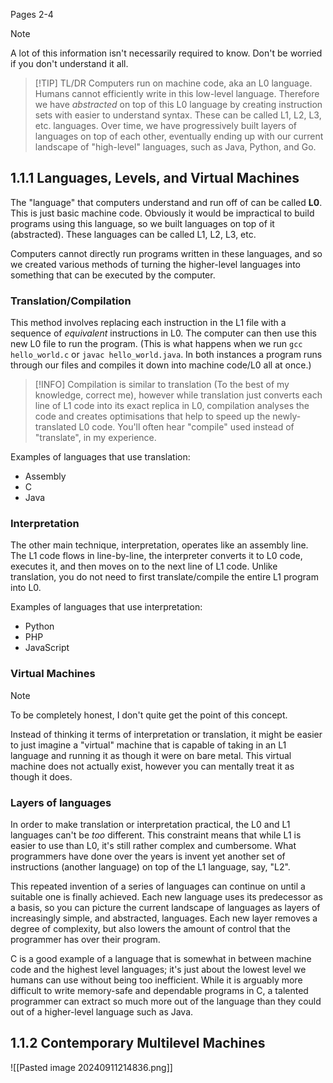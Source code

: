 Pages 2-4

> [!note] 
> A lot of this information isn't necessarily required to know. Don't be worried if you don't understand it all.

> [!TIP] TL/DR
> Computers run on machine code, aka an L0 language. Humans cannot efficiently write in this low-level language. Therefore we have *abstracted* on top of this L0 language by creating instruction sets with easier to understand syntax. These can be called L1, L2, L3, etc. languages. Over time, we have progressively built layers of languages on top of each other, eventually ending up with our current landscape of "high-level" languages, such as Java, Python, and Go.

## 1.1.1 Languages, Levels, and Virtual Machines
The "language" that computers understand and run off of can be called **L0**. This is just basic machine code. Obviously it would be impractical to build programs using this language, so we built languages on top of it (abstracted). These languages can be called L1, L2, L3, etc.

Computers cannot directly run programs written in these languages, and so we created various methods of turning the higher-level languages into something that can be executed by the computer.

### Translation/Compilation
This method involves replacing each instruction in the L1 file with a sequence of *equivalent* instructions in L0. The computer can then use this new L0 file to run the program. (This is what happens when we run `gcc hello_world.c` or `javac hello_world.java`. In both instances a program runs through our files and compiles it down into machine code/L0 all at once.)

> [!INFO]
> Compilation is similar to translation (To the best of my knowledge, correct me), however while translation just converts each line of L1 code into its exact replica in L0, compilation analyses the code and creates optimisations that help to speed up the newly-translated L0 code. You'll often hear "compile" used instead of "translate", in my experience.

Examples of languages that use translation:
- Assembly
- C
- Java

### Interpretation
The other main technique, interpretation, operates like an assembly line. The L1 code flows in line-by-line, the interpreter converts it to L0 code, executes it, and then moves on to the next line of L1 code. Unlike translation, you do not need to first translate/compile the entire L1 program into L0.

Examples of languages that use interpretation:
- Python
- PHP
- JavaScript

### Virtual Machines

> [!note] 
> To be completely honest, I don't quite get the point of this concept.

Instead of thinking it terms of interpretation or translation, it might be easier to just imagine a "virtual" machine that is capable of taking in an L1 language and running it as though it were on bare metal. This virtual machine does not actually exist, however you can mentally treat it as though it does.

### Layers of languages
In order to make translation or interpretation practical, the L0 and L1 languages can't be *too* different. This constraint means that while L1 is easier to use than L0, it's still rather complex and cumbersome. What programmers have done over the years is invent yet another set of instructions (another language) on top of the L1 language, say, "L2".

This repeated invention of a series of languages can continue on until a suitable one is finally achieved. Each new language uses its predecessor as a basis, so you can picture the current landscape of languages as layers of increasingly simple, and abstracted, languages. Each new layer removes a degree of complexity, but also lowers the amount of control that the programmer has over their program.

C is a good example of a language that is somewhat in between machine code and the highest level languages; it's just about the lowest level we humans can use without being too inefficient. While it is arguably more difficult to write memory-safe and dependable programs in C, a talented programmer can extract so much more out of the language than they could out of a higher-level language such as Java.


## 1.1.2 Contemporary Multilevel Machines



![[Pasted image 20240911214836.png]]
